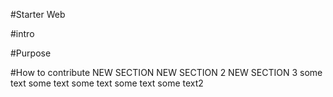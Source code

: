 #Starter Web

#intro

#Purpose

#How to contribute
NEW SECTION
NEW SECTION 2
NEW SECTION 3
some text
some text
some text
some text
some text2
